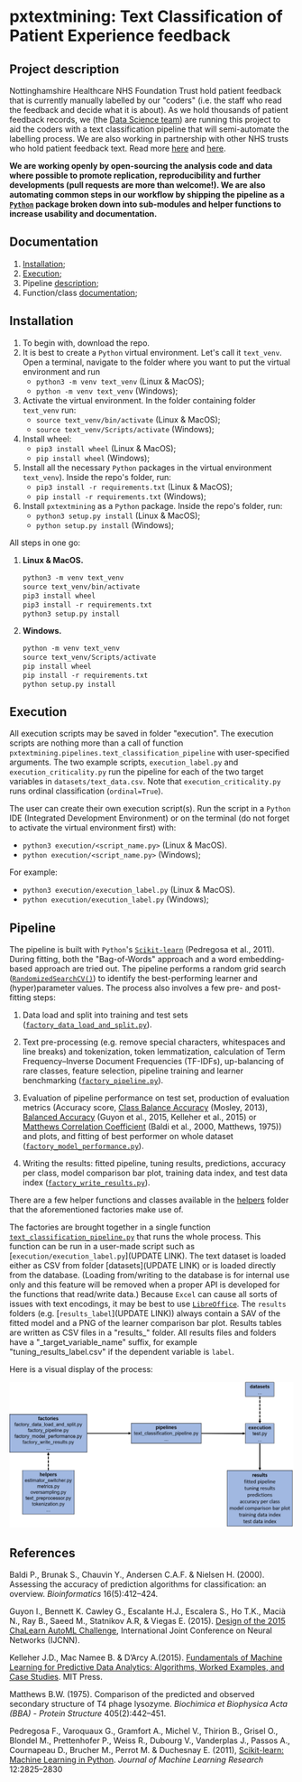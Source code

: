 # pxtextmining: Text Classification of Patient Experience feedback

## Project description
Nottinghamshire Healthcare NHS Foundation Trust hold  patient feedback that is currently manually labelled by our "coders" (i.e. the staff who read the feedback and decide what it is about). As we hold thousands of patient feedback records, we (the [Data Science team](https://cdu-data-science-team.github.io/team-blog/about.html)) are running this project to aid the coders with a text classification pipeline that will semi-automate the labelling process. We are also working in partnership with other NHS trusts who hold patient feedback text. Read more  [here](https://involve.nottshc.nhs.uk/blog/new-nhs-england-funded-project-in-our-team-developing-text-mining-algorithms-for-patient-feedback-data/) and [here](https://cdu-data-science-team.github.io/team-blog/posts/2020-12-14-classification-of-patient-feedback/).

__We are working openly by open-sourcing the analysis code and data where possible to promote replication, reproducibility and further developments (pull requests are more than welcome!). We are also automating common steps in our workflow by shipping the pipeline as a [`Python`](https://www.python.org/) package broken down into sub-modules and helper functions to increase usability and documentation.__

## Documentation
1. [Installation](#installation);
2. [Execution](#execution);
3. Pipeline [description](#pipeline);
4. Function/class [documentation](https://cdu-data-science-team.github.io/pxtextmining/index.html);

## Installation

1. To begin with, download the repo.
1. It is best to create a `Python` virtual environment. Let's call it `text_venv`.
   Open a terminal, navigate to the folder where you want to put the virtual 
   environment and run 
   - `python3 -m venv text_venv` (Linux & MacOS);
   - `python -m venv text_venv` (Windows);
1. Activate the virtual environment. In the folder containing folder `text_venv`
   run:
   - `source text_venv/bin/activate` (Linux & MacOS);
   - `source text_venv/Scripts/activate` (Windows);
1. Install wheel: 
   - `pip3 install wheel`  (Linux & MacOS);
   - `pip install wheel` (Windows);
1. Install all the necessary `Python` packages in the virtual environment 
   `text_venv`). Inside the repo's folder, run: 
   - `pip3 install -r requirements.txt` (Linux & MacOS);
   - `pip install -r requirements.txt` (Windows);
1. Install `pxtextmining` as a `Python` package. Inside the repo's folder, 
   run: 
   - `python3 setup.py install` (Linux & MacOS);
   - `python setup.py install` (Windows);

All steps in one go:

1. **Linux & MacOS.**
   ```
   python3 -m venv text_venv
   source text_venv/bin/activate
   pip3 install wheel
   pip3 install -r requirements.txt
   python3 setup.py install
   ```
1. **Windows.**
   ```
   python -m venv text_venv
   source text_venv/Scripts/activate
   pip install wheel
   pip install -r requirements.txt
   python setup.py install
   ```

## Execution

All execution scripts may be saved in folder "execution". The execution scripts 
are nothing more than a call of function 
`pxtextmining.pipelines.text_classification_pipeline` with user-specified
arguments. The two example scripts, `execution_label.py` and
`execution_criticality.py` run the pipeline for each of the two target variables
in `datasets/text_data.csv`. Note that `execution_criticality.py` runs ordinal 
classification (`ordinal=True`).

The user can create their own execution script(s). Run the script in a `Python` 
IDE (Integrated Development Environment) or on the terminal (do not forget to 
activate the virtual environment first) with:

   - `python3 execution/<script_name.py>` (Linux & MacOS).
   - `python execution/<script_name.py>` (Windows);

For example:

   - `python3 execution/execution_label.py` (Linux & MacOS).
   - `python execution/execution_label.py` (Windows);

## Pipeline

The pipeline is built with `Python`'s 
[`Scikit-learn`](https://scikit-learn.org/stable/index.html) (Pedregosa et al., 2011). 
During fitting, both the "Bag-of-Words" approach and a word embedding-based 
approach are tried out. The pipeline performs a random grid search ([`RandomizedSearchCV()`](https://scikit-learn.org/stable/modules/generated/sklearn.model_selection.RandomizedSearchCV.html#sklearn.model_selection.RandomizedSearchCV)) to identify the best-performing learner 
and (hyper)parameter values. The process also involves a few pre- and post-fitting steps:

1. Data load and split into training and test sets ([`factory_data_load_and_split.py`](https://cdu-data-science-team.github.io/pxtextmining/pxtextmining.factories.html#module-pxtextmining.factories.factory_data_load_and_split)).

2. Text pre-processing (e.g. remove special characters, whitespaces and line breaks) and tokenization, token lemmatization, calculation of Term Frequency–Inverse Document Frequencies (TF-IDFs), up-balancing of rare classes, feature selection, pipeline training and learner benchmarking ([`factory_pipeline.py`](https://cdu-data-science-team.github.io/pxtextmining/pxtextmining.factories.html#module-pxtextmining.factories.factory_pipeline)).

3. Evaluation of pipeline performance on test set, production of evaluation 
metrics (Accuracy score, 
[Class Balance Accuracy](https://lib.dr.iastate.edu/cgi/viewcontent.cgi?article=4544&context=etd) (Mosley, 2013), 
[Balanced Accuracy](https://scikit-learn.org/stable/modules/generated/sklearn.metrics.balanced_accuracy_score.html) (Guyon et al., 2015, Kelleher et al., 2015) or 
[Matthews Correlation Coefficient](https://scikit-learn.org/stable/modules/generated/sklearn.metrics.matthews_corrcoef.html) (Baldi et al., 2000, Matthews, 1975)) and plots, and fitting of best performer 
on whole dataset 
([`factory_model_performance.py`](https://cdu-data-science-team.github.io/pxtextmining/pxtextmining.factories.html#module-pxtextmining.factories.factory_model_performance)).

4. Writing the results: fitted pipeline, tuning results, predictions, accuracy 
per class, model comparison bar plot, training data index, and test data index ([`factory_write_results.py`](https://cdu-data-science-team.github.io/pxtextmining/pxtextmining.factories.html#module-pxtextmining.factories.factory_write_results)).

There are a few helper functions and classes available in the [helpers](https://cdu-data-science-team.github.io/pxtextmining/pxtextmining.helpers.html#pxtextmining-helpers-package) 
folder that the aforementioned factories make use of.

The factories are brought together in a single function [`text_classification_pipeline.py`](https://cdu-data-science-team.github.io/pxtextmining/pxtextmining.pipelines.html#pxtextmining-pipelines-package) that runs the whole process. This function can be run in a user-made 
script such as 
[`execution/execution_label.py`](UPDATE LINK). 
The text dataset is loaded either as CSV from folder [datasets](UPDATE LINK) 
or is loaded directly from the database. (Loading from/writing to the database 
is for internal use only and this feature will be removed when a proper API is 
developed for the functions that read/write data.) Because `Excel` can cause all
sorts of issues with text encodings, it may be best to use 
[`LibreOffice`](https://www.libreoffice.org/). 
The `results` folders (e.g. [`results_label`](UPDATE LINK)) always contain a SAV 
of the fitted model and a PNG of the learner comparison bar plot. Results tables
are written as CSV files in a "results_" folder. All results files and folders 
have a  "_target_variable_name" suffix, for example "tuning_results_label.csv" 
if the  dependent variable is `label`.

Here is a visual display of the process:

![](text_classification_package_structure.png)

## References
Baldi P., Brunak S., Chauvin Y., Andersen C.A.F. & Nielsen H. (2000). Assessing 
the accuracy of prediction algorithms for classification: an overview. 
_Bioinformatics_  16(5):412–424.

Guyon I., Bennett K. Cawley G., Escalante H.J., Escalera S., Ho T.K., Macià N., 
Ray B., Saeed M., Statnikov A.R, & Viegas E. (2015). [Design of the 2015 ChaLearn AutoML Challenge](https://ieeexplore.ieee.org/document/7280767), 
International Joint Conference on Neural Networks (IJCNN).

Kelleher J.D., Mac Namee B. & D’Arcy A.(2015). 
[Fundamentals of Machine Learning for Predictive Data Analytics: Algorithms, Worked Examples, and Case Studies](https://mitpress.mit.edu/books/fundamentals-machine-learning-predictive-data-analytics). 
MIT Press.

Matthews B.W. (1975). Comparison of the predicted and observed secondary 
structure of T4 phage lysozyme. _Biochimica et Biophysica Acta (BBA) - Protein Structure_ 
405(2):442–451.

Pedregosa F., Varoquaux G., Gramfort A., Michel V., Thirion B., Grisel O., 
Blondel M., Prettenhofer P., Weiss R., Dubourg V., Vanderplas J., Passos A., 
Cournapeau D., Brucher M., Perrot M. & Duchesnay E. (2011), 
[Scikit-learn: Machine Learning in Python](https://jmlr.csail.mit.edu/papers/v12/pedregosa11a.html). 
_Journal of Machine Learning Research_ 12:2825–2830
